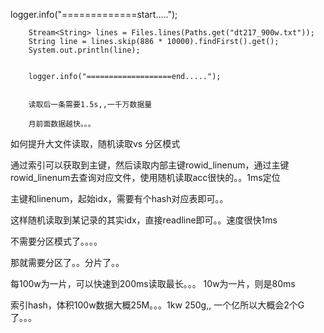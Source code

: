 

  logger.info("=============start.....");

        Stream<String> lines = Files.lines(Paths.get("dt217_900w.txt"));
        String line = lines.skip(886 * 10000).findFirst().get();
        System.out.println(line);


        logger.info("===================end.....");


        读取后一条需要1.5s,,一千万数据量

        月前面数据越快。。。

如何提升大文件读取，随机读取vs 分区模式


通过索引可以获取到主键，然后读取内部主键rowid_linenum，通过主键rowid_linenum去查询对应文件，使用随机读取acc很快的。。1ms定位


主键和linenum，起始idx，需要有个hash对应表即可。。

这样随机读取到某记录的其实idx，直接readline即可。。速度很快1ms

不需要分区模式了。。。。



那就需要分区了。。分片了。。

每100w为一片，可以快速到200ms读取最长。。。
10w为一片，则是80ms



索引hash，体积100w数据大概25M。。。1kw 250g,,  一个亿所以大概会2个G了。。。